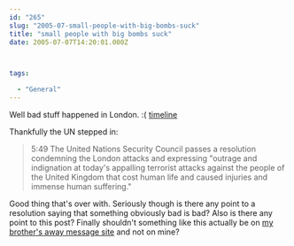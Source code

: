 ```yaml
---
id: "265"
slug: "2005-07-small-people-with-big-bombs-suck"
title: "small people with big bombs suck"
date: 2005-07-07T14:20:01.000Z



tags:

  - "General"
---
```

<div class="sqs-html-content">
  <p>Well bad stuff happened in London.  :(
<a href="http://edition.cnn.com/2005/WORLD/europe/07/07/london.timeline/">timeline</a></p>
<p>Thankfully the UN stepped in:</p>
<blockquote><p>
5:49 The United Nations Security Council passes a resolution condemning the London attacks and expressing "outrage and indignation at today's appalling terrorist attacks against the people of the United Kingdom that cost human life and caused injuries and immense human suffering."
</p></blockquote>
<p>Good thing that's over with.  Seriously though is there any point to a resolution saying that something obviously bad is bad?  Also is there any point to this post?  Finally shouldn't something like this actually be on <a href="http://tom.mcallister.ws/away/">my brother's away message site</a> and not on mine?</p>
</div>
